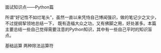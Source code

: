 面试知识点——Python篇


所谓“好记性不如烂笔头”，虽然一直以来凭恃自己博闻强识，做的笔记少之又少，不过提纲挈领地总结一下，
既有造福大众之功，又有佛脚之用，好处甚多。本篇主要总结一些自己觉得需要注意的Python知识，其中有一些自己平时的知识盲点。

基础运算
两种除法运算符
